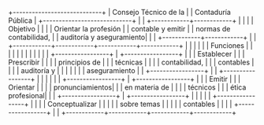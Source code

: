 +----------------------------+
|   Consejo Técnico de la    |
|      Contaduría Pública    |
+----------------------------+
             |
             |
+------------+------------+
|            |            |
|          Objetivo       |
|                         |
| Orientar la profesión   |
| contable y emitir       |
| normas de contabilidad, |
| auditoría y aseguramiento|
|                         |
+------------+------------+
             |
             |
+------------+------------+------------+------------+
|            |            |            |            |
|         Funciones       |            |            |
|                         |            |            |
|                         |            |            |
| +-----------------+     |     +-----------------+ |
| | Establecer      |     |     | Prescribir      | |
| | principios de   |     |     | técnicas        | |
| | contabilidad,   |     |     | contables       | |
| | auditoría y     |     |     |                 | |
| | aseguramiento   |     |     +-----------------+ |
| +-----------------+     |                         |
|                         |                         |
| +-----------------+     |     +-----------------+ |
| | Emitir          |     |     | Orientar        | |
| | pronunciamientos|     |     | en materia de   | |
| | técnicos        |     |     | ética profesional| |
| +-----------------+     |     +-----------------+ |
|                         |                         |
| +-----------------+     |                         |
| | Conceptualizar  |     |                         |
| | sobre temas     |     |                         |
| | contables       |     |                         |
| +-----------------+     |                         |
+------------+------------+------------+------------+

